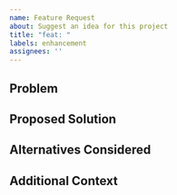 ```yaml
---
name: Feature Request
about: Suggest an idea for this project
title: "feat: "
labels: enhancement
assignees: ''
---
```


## Problem

<!-- A clear and concise description of what problem this feature would solve -->

## Proposed Solution

<!-- A clear and concise description of what you want to happen -->

## Alternatives Considered

<!-- A clear and concise description of any alternative solutions or features you've considered -->

## Additional Context

<!-- Add any other context or screenshots about the feature request here -->